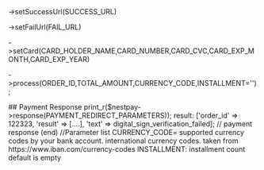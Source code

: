<?php

use Nestpay\Nestpay;

class  A extends Nestpay
{

}

$nestpay = new A(CLIENT_ID,STORE_KEY,FORM_POST_URL);

##  Payment Request

$nestpay
<p> ->setSuccessUrl(SUCCESS_URL)</p>
<p> ->setFailUrl(FAIL_URL)</p>
<p> ->setCard(CARD_HOLDER_NAME,CARD_NUMBER,CARD_CVC,CARD_EXP_MONTH,CARD_EXP_YEAR)</p>
<p> ->process(ORDER_ID,TOTAL_AMOUNT,CURRENCY_CODE,INSTALLMENT='');</p>


##  Payment Response

print_r($nestpay->response(PAYMENT_REDIRECT_PARAMETERS));

result:
['order_id' => 122323, 'result' => [....], 'text' => digital_sign_verification_failed];

// payment response  (end)



//Parameter list
CURRENCY_CODE= supported currency codes by your bank account.  international currency codes. taken from https://www.iban.com/currency-codes
INSTALLMENT: installment count default is empty



